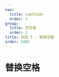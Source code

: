 ```yaml
---
nav:
  title: LeetCode
  order: 3
group:
  title: 字符串
  order: 2
title: 剑指 5 - 替换空格
order: 5005
---
```


# 替换空格